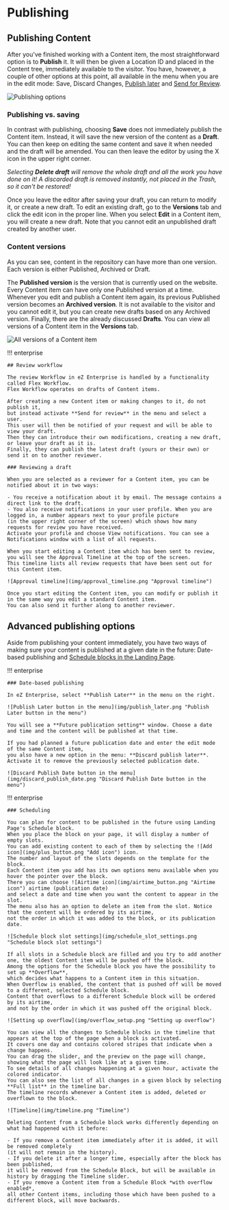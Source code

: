 # Publishing

## Publishing Content

After you've finished working with a Content item, the most straightforward option is to **Publish** it.
It will then be given a Location ID and placed in the Content tree, immediately available to the visitor.
You have, however, a couple of other options at this point, all available in the menu when you are in the edit mode:
Save, Discard Changes, [Publish later](#date-based-publishing) and [Send for Review](#review-workflow).

![Publishing options](img/publishing_options.png "Publishing options")

### Publishing vs. saving

In contrast with publishing, choosing **Save** does not immediately publish the Content item.
Instead, it will save the new version of the content as a **Draft**.
You can then keep on editing the same content and save it when needed and the draft will be amended.
You can then leave the editor by using the X icon in the upper right corner.

*Selecting **Delete draft** will remove the whole draft and all the work you have done on it!
A discarded draft is removed instantly, not placed in the Trash, so it can't be restored!*

Once you leave the editor after saving your draft, you can return to modify it, or create a new draft.
To edit an existing draft, go to the **Versions** tab and click the edit icon in the proper line.
When you select **Edit** in a Content item, you will create a new draft.
Note that you cannot edit an unpublished draft created by another user.

### Content versions

As you can see, content in the repository can have more than one version.
Each version is either Published, Archived or Draft.

The **Published version** is the version that is currently used on the website.
Every Content item can have only one Published version at a time.
Whenever you edit and publish a Content item again, its previous Published version becomes an **Archived version**.
It is not available to the visitor and you cannot edit it, but you can create new drafts based on any Archived version.
Finally, there are the already discussed **Drafts**. You can view all versions of a Content item in the **Versions** tab.

![All versions of a Content item](img/content_item_versions.png "All versions of a Content item")

!!! enterprise

    ## Review workflow

    The review Workflow in eZ Enterprise is handled by a functionality called Flex Workflow.
    Flex Workflow operates on drafts of Content items.

    After creating a new Content item or making changes to it, do not publish it,
    but instead activate **Send for review** in the menu and select a user.
    This user will then be notified of your request and will be able to view your draft.
    Then they can introduce their own modifications, creating a new draft, or leave your draft as it is.
    Finally, they can publish the latest draft (yours or their own) or send it on to another reviewer.

    ### Reviewing a draft

    When you are selected as a reviewer for a Content item, you can be notified about it in two ways:

    - You receive a notification about it by email. The message contains a direct link to the draft.
    - You also receive notifications in your user profile. When you are logged in, a number appears next to your profile picture
    (in the upper right corner of the screen) which shows how many requests for review you have received.
    Activate your profile and choose View notifications. You can see a Notifications window with a list of all requests.

    When you start editing a Content item which has been sent to review, you will see the Approval Timeline at the top of the screen.
    This timeline lists all review requests that have been sent out for this Content item.

    ![Approval timeline](img/approval_timeline.png "Approval timeline")

    Once you start editing the Content item, you can modify or publish it in the same way you edit a standard Content item.
    You can also send it further along to another reviewer.

## Advanced publishing options

Aside from publishing your content immediately, you have two ways of making sure your content is published at a given date in the future:
Date-based publishing and [Schedule blocks in the Landing Page](#scheduling).

!!! enterprise

    ### Date-based publishing

    In eZ Enterprise, select **Publish Later** in the menu on the right.

    ![Publish Later button in the menu](img/publish_later.png "Publish Later button in the menu")

    You will see a **Future publication setting** window. Choose a date and time and the content will be published at that time.

    If you had planned a future publication date and enter the edit mode of the same Content item,
    you also have a new option in the menu: **Discard publish later**.
    Activate it to remove the previously selected publication date.

    ![Discard Publish Date button in the menu](img/discard_publish_date.png "Discard Publish Date button in the menu")

!!! enterprise

    ### Scheduling

    You can plan for content to be published in the future using Landing Page's Schedule block.
    When you place the block on your page, it will display a number of empty slots.
    You can add existing content to each of them by selecting the ![Add icon](img/plus_button.png "Add icon") icon.
    The number and layout of the slots depends on the template for the block.
    Each Content item you add has its own options menu available when you hover the pointer over the block.
    There you can choose ![Airtime icon](img/airtime_button.png "Airtime icon") airtime (publication date)
    and select a date and time when you want the content to appear in the slot.
    The menu also has an option to delete an item from the slot. Notice that the content will be ordered by its airtime,
    not the order in which it was added to the block, or its publication date.

    ![Schedule block slot settings](img/schedule_slot_settings.png "Schedule block slot settings")

    If all slots in a Schedule block are filled and you try to add another one, the oldest Content item will be pushed off the block.
    Among the options for the Schedule block you have the possibility to set up **Overflow**,
    which decides what happens to a Content item in this situation.
    When Overflow is enabled, the content that is pushed off will be moved to a different, selected Schedule block.
    Content that overflows to a different Schedule block will be ordered by its airtime,
    and not by the order in which it was pushed off the original block.

    ![Setting up overflow](img/overflow_setup.png "Setting up overflow")

    You can view all the changes to Schedule blocks in the timeline that appears at the top of the page when a block is activated.
    It covers one day and contains colored stripes that indicate when a change happens.
    You can drag the slider, and the preview on the page will change, showing what the page will look like at a given time.
    To see details of all changes happening at a given hour, activate the colored indicator.
    You can also see the list of all changes in a given block by selecting **Full list** in the timeline bar.
    The timeline records whenever a Content item is added, deleted or overflown to the block.

    ![Timeline](img/timeline.png "Timeline")

    Deleting Content from a Schedule block works differently depending on what had happened with it before:

    - If you remove a Content item immediately after it is added, it will be removed completely
    (it will not remain in the history).
    - If you delete it after a longer time, especially after the block has been published,
    it will be removed from the Schedule Block, but will be available in history by dragging the Timeline slider.
    - If you remove a Content item from a Schedule Block *with overflow enabled*,
    all other Content items, including those which have been pushed to a different block, will move backwards.
